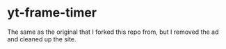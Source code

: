 # yt-frame-timer
The same as the original that I forked this repo from, but I removed the ad and cleaned up the site.
